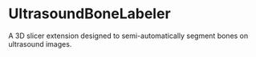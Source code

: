 # UltrasoundBoneLabeler
A 3D slicer extension designed to semi-automatically segment bones on ultrasound images.
